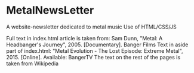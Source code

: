 # MetalNewsLetter

A website-newsletter dedicated to metal music
Use of HTML/CSS/JS

Full text in index.html article is taken from: Sam Dunn, "Metal: A Headbanger's Journey", 2005. [Documentary]. Banger Films
Text in aside part of index.html: "Metal Evolution - The Lost Episode: Extreme Metal", 2015. [Online]. Available: BangerTV
The text on the rest of the pages is taken from Wikipedia
